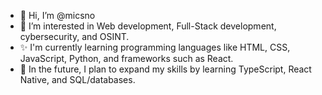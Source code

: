 - 👋 Hi, I’m @micsno
- 👀 I’m interested in Web development, Full-Stack development, cybersecurity, and OSINT.
- ✨ I'm currently learning programming languages like HTML, CSS, JavaScript, Python, and frameworks such as React.
- 🌱 In the future, I plan to expand my skills by learning TypeScript, React Native, and SQL/databases.
<!---
micsno/micsno is a ✨ special ✨ repository because its `README.md` (this file) appears on your GitHub profile.
You can click the Preview link to take a look at your changes.
- 🌱 I’m currently student & I'm studying Information and communication technology in University of Applied Sciences.
--->
